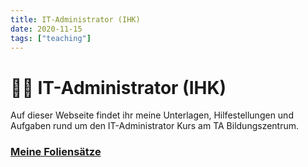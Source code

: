 ```yaml
---
title: IT-Administrator (IHK)
date: 2020-11-15
tags: ["teaching"]
---
```


# 👨‍🎓 IT-Administrator (IHK)

Auf dieser Webseite findet ihr meine Unterlagen, Hilfestellungen und Aufgaben rund um den IT-Administrator Kurs am TA Bildungszentrum.

### [Meine Foliensätze](https://drive.google.com/open?id=1jAVLTz3SNmBbfHlRN9A_4Xw7nDfOsEpW)